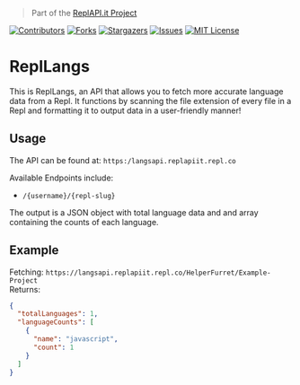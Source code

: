 > Part of the [ReplAPI.it Project](https://replit.com/@ReplAPIit)

[![Contributors][contributors-shield]][contributors-url]
[![Forks][forks-shield]][forks-url]
[![Stargazers][stars-shield]][stars-url]
[![Issues][issues-shield]][issues-url]
[![MIT License][license-shield]][license-url]

# ReplLangs
This is ReplLangs, an API that allows you to fetch more accurate language data from a Repl. It functions by scanning the file extension of every file in a Repl and formatting it to output data in a user-friendly manner!

## Usage
The API can be found at:
`https:/langsapi.replapiit.repl.co`

Available Endpoints include:
* `/{username}/{repl-slug}`

The output is a JSON object with total language data and and array containing the counts of each language.

## Example
Fetching: `https://langsapi.replapiit.repl.co/HelperFurret/Example-Project`  
Returns:
```json
{
  "totalLanguages": 1,
  "languageCounts": [
    { 
      "name": "javascript", 
      "count": 1
    }
  ]
}
```

[contributors-shield]: https://img.shields.io/github/contributors/RayhanADev/ReplLangs.svg?style=for-the-badge
[contributors-url]: https://github.com/RayhanADev/ReplLangs/graphs/contributors
[forks-shield]: https://img.shields.io/github/forks/RayhanADev/ReplLangs.svg?style=for-the-badge
[forks-url]: https://github.com/RayhanADev/ReplLangs/network/members
[stars-shield]: https://img.shields.io/github/stars/RayhanADev/ReplLangs.svg?style=for-the-badge
[stars-url]: https://github.com/RayhanADev/ReplLangs/stargazers
[issues-shield]: https://img.shields.io/github/issues/RayhanADev/ReplLangs.svg?style=for-the-badge
[issues-url]: https://github.com/RayhanADev/ReplLangs/issues
[license-shield]: https://img.shields.io/github/license/RayhanADev/ReplLangs.svg?style=for-the-badge
[license-url]: https://github.com/RayhanADev/ReplLangs/blob/master/LICENSE.txt
